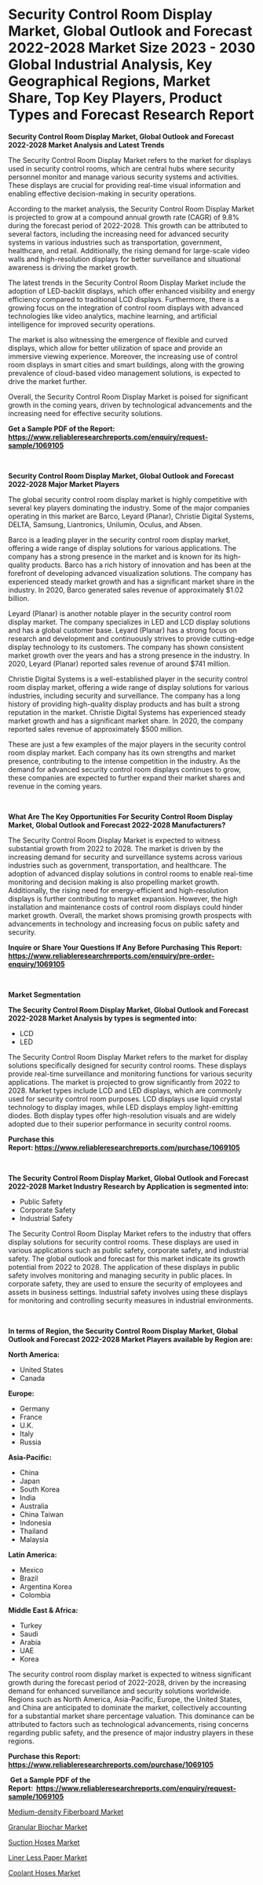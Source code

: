 <p><h1>Security Control Room Display Market, Global Outlook and Forecast 2022-2028 Market Size 2023 - 2030 Global Industrial Analysis, Key Geographical Regions, Market Share, Top Key Players, Product Types and Forecast Research Report</h1></p><p><strong>Security Control Room Display Market, Global Outlook and Forecast 2022-2028 Market Analysis and Latest Trends</strong></p>
<p><p>The Security Control Room Display Market refers to the market for displays used in security control rooms, which are central hubs where security personnel monitor and manage various security systems and activities. These displays are crucial for providing real-time visual information and enabling effective decision-making in security operations. </p><p>According to the market analysis, the Security Control Room Display Market is projected to grow at a compound annual growth rate (CAGR) of 9.8% during the forecast period of 2022-2028. This growth can be attributed to several factors, including the increasing need for advanced security systems in various industries such as transportation, government, healthcare, and retail. Additionally, the rising demand for large-scale video walls and high-resolution displays for better surveillance and situational awareness is driving the market growth.</p><p>The latest trends in the Security Control Room Display Market include the adoption of LED-backlit displays, which offer enhanced visibility and energy efficiency compared to traditional LCD displays. Furthermore, there is a growing focus on the integration of control room displays with advanced technologies like video analytics, machine learning, and artificial intelligence for improved security operations.</p><p>The market is also witnessing the emergence of flexible and curved displays, which allow for better utilization of space and provide an immersive viewing experience. Moreover, the increasing use of control room displays in smart cities and smart buildings, along with the growing prevalence of cloud-based video management solutions, is expected to drive the market further.</p><p>Overall, the Security Control Room Display Market is poised for significant growth in the coming years, driven by technological advancements and the increasing need for effective security solutions.</p></p>
<p><strong>Get a Sample PDF of the Report:&nbsp; <a href="https://www.reliableresearchreports.com/enquiry/request-sample/1069105">https://www.reliableresearchreports.com/enquiry/request-sample/1069105</a></strong></p>
<p>&nbsp;</p>
<p><strong>Security Control Room Display Market, Global Outlook and Forecast 2022-2028 Major Market Players</strong></p>
<p><p>The global security control room display market is highly competitive with several key players dominating the industry. Some of the major companies operating in this market are Barco, Leyard (Planar), Christie Digital Systems, DELTA, Samsung, Liantronics, Unilumin, Oculus, and Absen. </p><p>Barco is a leading player in the security control room display market, offering a wide range of display solutions for various applications. The company has a strong presence in the market and is known for its high-quality products. Barco has a rich history of innovation and has been at the forefront of developing advanced visualization solutions. The company has experienced steady market growth and has a significant market share in the industry. In 2020, Barco generated sales revenue of approximately $1.02 billion.</p><p>Leyard (Planar) is another notable player in the security control room display market. The company specializes in LED and LCD display solutions and has a global customer base. Leyard (Planar) has a strong focus on research and development and continuously strives to provide cutting-edge display technology to its customers. The company has shown consistent market growth over the years and has a strong presence in the industry. In 2020, Leyard (Planar) reported sales revenue of around $741 million.</p><p>Christie Digital Systems is a well-established player in the security control room display market, offering a wide range of display solutions for various industries, including security and surveillance. The company has a long history of providing high-quality display products and has built a strong reputation in the market. Christie Digital Systems has experienced steady market growth and has a significant market share. In 2020, the company reported sales revenue of approximately $500 million.</p><p>These are just a few examples of the major players in the security control room display market. Each company has its own strengths and market presence, contributing to the intense competition in the industry. As the demand for advanced security control room displays continues to grow, these companies are expected to further expand their market shares and revenue in the coming years.</p></p>
<p>&nbsp;</p>
<p><strong>What Are The Key Opportunities For Security Control Room Display Market, Global Outlook and Forecast 2022-2028 Manufacturers?</strong></p>
<p><p>The Security Control Room Display Market is expected to witness substantial growth from 2022 to 2028. The market is driven by the increasing demand for security and surveillance systems across various industries such as government, transportation, and healthcare. The adoption of advanced display solutions in control rooms to enable real-time monitoring and decision making is also propelling market growth. Additionally, the rising need for energy-efficient and high-resolution displays is further contributing to market expansion. However, the high installation and maintenance costs of control room displays could hinder market growth. Overall, the market shows promising growth prospects with advancements in technology and increasing focus on public safety and security.</p></p>
<p><strong>Inquire or Share Your Questions If Any Before Purchasing This Report: <a href="https://www.reliableresearchreports.com/enquiry/pre-order-enquiry/1069105">https://www.reliableresearchreports.com/enquiry/pre-order-enquiry/1069105</a></strong></p>
<p>&nbsp;</p>
<p><strong>Market Segmentation</strong></p>
<p><strong>The Security Control Room Display Market, Global Outlook and Forecast 2022-2028 Market Analysis by types is segmented into:</strong></p>
<p><ul><li>LCD</li><li>LED</li></ul></p>
<p><p>The Security Control Room Display Market refers to the market for display solutions specifically designed for security control rooms. These displays provide real-time surveillance and monitoring functions for various security applications. The market is projected to grow significantly from 2022 to 2028. Market types include LCD and LED displays, which are commonly used for security control room purposes. LCD displays use liquid crystal technology to display images, while LED displays employ light-emitting diodes. Both display types offer high-resolution visuals and are widely adopted due to their superior performance in security control rooms.</p></p>
<p><strong>Purchase this Report:&nbsp;<a href="https://www.reliableresearchreports.com/purchase/1069105">https://www.reliableresearchreports.com/purchase/1069105</a></strong></p>
<p>&nbsp;</p>
<p><strong>The Security Control Room Display Market, Global Outlook and Forecast 2022-2028 Market Industry Research by Application is segmented into:</strong></p>
<p><ul><li>Public Safety</li><li>Corporate Safety</li><li>Industrial Safety</li></ul></p>
<p><p>The Security Control Room Display Market refers to the industry that offers display solutions for security control rooms. These displays are used in various applications such as public safety, corporate safety, and industrial safety. The global outlook and forecast for this market indicate its growth potential from 2022 to 2028. The application of these displays in public safety involves monitoring and managing security in public places. In corporate safety, they are used to ensure the security of employees and assets in business settings. Industrial safety involves using these displays for monitoring and controlling security measures in industrial environments.</p></p>
<p>&nbsp;</p>
<p><strong>In terms of Region, the Security Control Room Display Market, Global Outlook and Forecast 2022-2028 Market Players available by Region are:</strong></p>
<p>
    <p> <strong> North America: </strong>
        <ul>
            <li>United States</li>
            <li>Canada</li>
        </ul>
        </p> 
    <p> <strong> Europe: </strong>
        <ul>
            <li>Germany</li>
            <li>France</li>
            <li>U.K.</li>
            <li>Italy</li>
            <li>Russia</li>
        </ul>
        </p> 
    <p> <strong> Asia-Pacific: </strong>
        <ul>
            <li>China</li>
            <li>Japan</li>
            <li>South Korea</li>
            <li>India</li>
            <li>Australia</li>
            <li>China Taiwan</li>
            <li>Indonesia</li>
            <li>Thailand</li>
            <li>Malaysia</li>
        </ul>
        </p> 
    <p> <strong> Latin America: </strong>
        <ul>
            <li>Mexico</li>
            <li>Brazil</li>
            <li>Argentina Korea</li>
            <li>Colombia</li>
        </ul>
        </p> 
    <p> <strong> Middle East & Africa: </strong>
        <ul>
            <li>Turkey</li>
            <li>Saudi</li>
            <li>Arabia</li>
            <li>UAE</li>
            <li>Korea</li>
        </ul>
    </p>
    </p>
<p><p>The security control room display market is expected to witness significant growth during the forecast period of 2022-2028, driven by the increasing demand for enhanced surveillance and security solutions worldwide. Regions such as North America, Asia-Pacific, Europe, the United States, and China are anticipated to dominate the market, collectively accounting for a substantial market share percentage valuation. This dominance can be attributed to factors such as technological advancements, rising concerns regarding public safety, and the presence of major industry players in these regions.</p></p>
<p><strong>Purchase this Report: <a href="https://www.reliableresearchreports.com/purchase/1069105">https://www.reliableresearchreports.com/purchase/1069105</a></strong></p>
<p>&nbsp;<strong>Get a Sample PDF of the Report:&nbsp;&nbsp;<a href="https://www.reliableresearchreports.com/enquiry/request-sample/1069105">https://www.reliableresearchreports.com/enquiry/request-sample/1069105</a></strong></p>
<p><strong></strong></p>
<p><p><a href="https://www.reportprime.com/medium-density-fiberboard-r814">Medium-density Fiberboard Market</a></p><p><a href="https://medium.com/@geoanderson1978/granular-biochar-market-size-growth-forecast-2023-2030-e7cdfcd4b519">Granular Biochar Market</a></p><p><a href="https://www.linkedin.com/pulse/suction-hoses-market-size-share-amp-trends-analysis-report-u0uee/">Suction Hoses Market</a></p><p><a href="https://www.reportprime.com/liner-less-paper-r815">Liner Less Paper Market</a></p><p><a href="https://www.linkedin.com/pulse/coolant-hoses-market-research-report-provides-thorough-lxsie/">Coolant Hoses Market</a></p></p>